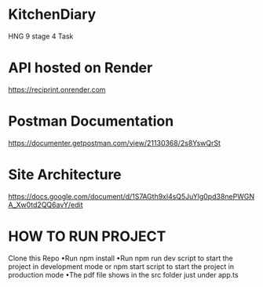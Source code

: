 # KitchenDiary
HNG 9 stage 4 Task

# API hosted on Render 
https://reciprint.onrender.com

# Postman Documentation
https://documenter.getpostman.com/view/21130368/2s8YswQrSt

# Site Architecture
https://docs.google.com/document/d/1S7AGth9xl4sQ5JuYlg0pd38nePWGNA_Xw0td2QQ6avY/edit

# HOW TO RUN PROJECT

Clone this Repo
•Run npm install
•Run npm run dev script to start the project in development mode or npm start script to start the project in production mode
•The pdf file shows in the src folder just under app.ts
